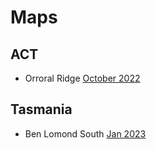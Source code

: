 
<!-- ---
permalink: index

--- -->



# Maps
## ACT 
- Orroral Ridge [October 2022](data/Canberra/October%2022.pdf)

## Tasmania
- Ben Lomond South [Jan 2023](data/Tassie/Ben%20Lomond%20S.pdf)

